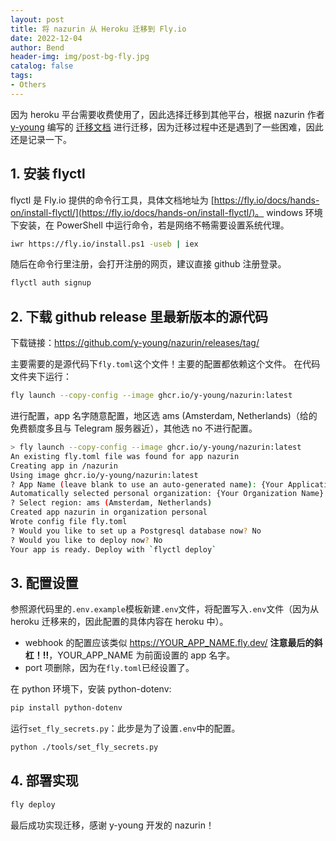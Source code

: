 ```yaml
---
layout: post
title: 将 nazurin 从 Heroku 迁移到 Fly.io
date: 2022-12-04
author: Bend
header-img: img/post-bg-fly.jpg
catalog: false
tags:
- Others
---
```

因为 heroku 平台需要收费使用了，因此选择迁移到其他平台，根据 nazurin 作者 [y-young](https://github.com/y-young/nazurin) 编写的 [迁移文档](https://github.com/y-young/nazurin/wiki/Deploy) 进行迁移，因为迁移过程中还是遇到了一些困难，因此还是记录一下。

## 1. 安装 flyctl

flyctl 是 Fly.io 提供的命令行工具，具体文档地址为 [https://fly.io/docs/hands-on/install-flyctl/](https://fly.io/docs/hands-on/install-flyctl/)。
windows 环境下安装，在 PowerShell 中运行命令，若是网络不畅需要设置系统代理。

```bash
iwr https://fly.io/install.ps1 -useb | iex
```

随后在命令行里注册，会打开注册的网页，建议直接 github 注册登录。

```bash
flyctl auth signup
```

## 2. 下载 github release 里最新版本的源代码

下载链接：<https://github.com/y-young/nazurin/releases/tag/>

主要需要的是源代码下`fly.toml`这个文件！主要的配置都依赖这个文件。
在代码文件夹下运行：

```bash
fly launch --copy-config --image ghcr.io/y-young/nazurin:latest
```

进行配置，app 名字随意配置，地区选 ams (Amsterdam, Netherlands)（给的免费额度多且与 Telegram 服务器近），其他选 no 不进行配置。

```bash
> fly launch --copy-config --image ghcr.io/y-young/nazurin:latest
An existing fly.toml file was found for app nazurin
Creating app in /nazurin
Using image ghcr.io/y-young/nazurin:latest
? App Name (leave blank to use an auto-generated name): {Your Application Name}
Automatically selected personal organization: {Your Organization Name}
? Select region: ams (Amsterdam, Netherlands)        
Created app nazurin in organization personal
Wrote config file fly.toml
? Would you like to set up a Postgresql database now? No
? Would you like to deploy now? No
Your app is ready. Deploy with `flyctl deploy`
```

## 3. 配置设置

参照源代码里的`.env.example`模板新建`.env`文件，将配置写入`.env`文件（因为从 heroku 迁移来的，因此配置的具体内容在 heroku 中）。

- webhook 的配置应该类似 <https://YOUR_APP_NAME.fly.dev/> **注意最后的斜杠！!!**，YOUR_APP_NAME 为前面设置的 app 名字。
- port 项删除，因为在`fly.toml`已经设置了。

在 python 环境下，安装 python-dotenv:

```bash
pip install python-dotenv
```

运行`set_fly_secrets.py`：此步是为了设置`.env`中的配置。

```bash
python ./tools/set_fly_secrets.py
```

## 4. 部署实现

```bash
fly deploy
```

最后成功实现迁移，感谢 y-young 开发的 nazurin！

